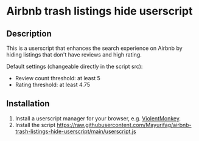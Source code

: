 # Airbnb trash listings hide userscript

## Description

This is a userscript that enhances the search experience on Airbnb by hiding
listings that don't have reviews and high rating.

Default settings (changeable directly in the script src):

* Review count threshold: at least 5
* Rating threshold: at least 4.75

## Installation

1. Install a userscript manager for your browser, e.g. [ViolentMonkey](https://violentmonkey.github.io/get-it/).
2. Install the script <https://raw.githubusercontent.com/Mayurifag/airbnb-trash-listings-hide-userscript/main/userscript.js>
